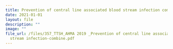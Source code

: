 ```yaml
---
title: Prevention of central line associated blood stream infection combine
date: 2021-01-01
layout: file
description: ""
image: ""
file_url: /files/357_TTSH_AHMA 2019 _Prevention of central line associated blood
  stream infection-combine.pdf
---
```

